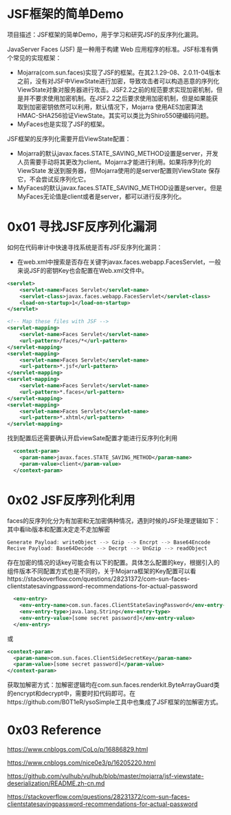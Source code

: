 #  JSF框架的简单Demo

项目描述：JSF框架的简单Demo，用于学习和研究JSF的反序列化漏洞。

JavaServer Faces (JSF) 是一种用于构建 Web 应用程序的标准。JSF标准有俩个常见的实现框架：

- Mojarra(com.sun.faces)实现了JSF的框架。在其2.1.29-08、2.0.11-04版本之前，没有对JSF中ViewState进行加密，导致攻击者可以构造恶意的序列化ViewState对象对服务器进行攻击。JSF2.2之前的规范要求实现加密机制，但是并不要求使用加密机制。在JSF2.2之后要求使用加密机制，但是如果能获取到加密密钥依然可以利用，默认情况下，Mojarra 使用AES加密算法HMAC-SHA256验证ViewState。其实可以类比为Shiro550硬编码问题。
- MyFaces也是实现了JSF的框架。

JSF框架的反序列化需要开启ViewState配置：

- Mojarra的默认javax.faces.STATE_SAVING_METHOD设置是server，开发人员需要手动将其更改为client。Mojarra才能进行利用。如果将序列化的 ViewState 发送到服务器，但Mojarra使用的是server配置则ViewState 保存它，不会尝试反序列化它。
- MyFaces的默认javax.faces.STATE_SAVING_METHOD设置是server。但是MyFaces无论值是client或者是server，都可以进行反序列化。

# 0x01 寻找JSF反序列化漏洞

如何在代码审计中快速寻找系统是否有JSF反序列化漏洞：

- 在web.xml中搜索是否存在关键字javax.faces.webapp.FacesServlet，一般来说JSF的密钥Key也会配置在Web.xml文件中。

```xml
<servlet>
    <servlet-name>Faces Servlet</servlet-name>
    <servlet-class>javax.faces.webapp.FacesServlet</servlet-class>
    <load-on-startup>1</load-on-startup>
</servlet>

<!-- Map these files with JSF -->
<servlet-mapping>
	<servlet-name>Faces Servlet</servlet-name>
	<url-pattern>/faces/*</url-pattern>
</servlet-mapping>
<servlet-mapping>
	<servlet-name>Faces Servlet</servlet-name>
	<url-pattern>*.jsf</url-pattern>
</servlet-mapping>
<servlet-mapping>
	<servlet-name>Faces Servlet</servlet-name>
	<url-pattern>*.faces</url-pattern>
</servlet-mapping>
<servlet-mapping>
	<servlet-name>Faces Servlet</servlet-name>
	<url-pattern>*.xhtml</url-pattern>
</servlet-mapping>
```

找到配置后还需要确认开启viewSate配置才能进行反序列化利用

```xml
  <context-param>
    <param-name>javax.faces.STATE_SAVING_METHOD</param-name>
    <param-value>client</param-value>
  </context-param>
```

# 0x02 JSF反序列化利用

faces的反序列化分为有加密和无加密俩种情况，遇到时候的JSF处理逻辑如下：其中看lib版本和配置决定走不走加解密

```java
Generate Payload: writeObject --> Gzip --> Encrpt --> Base64Encode
Recive Payload: Base64Decode --> Decrpt --> UnGzip --> readObject
```

存在加密的情况的话key可能会有以下的配置。具体怎么配置的key，根据引入的组件版本不同配置方式也是不同的，关于Mojarra框架的Key配置可以看https://stackoverflow.com/questions/28231372/com-sun-faces-clientstatesavingpassword-recommendations-for-actual-password

```xml
  <env-entry> 
    <env-entry-name>com.sun.faces.ClientStateSavingPassword</env-entry-name> 
    <env-entry-type>java.lang.String</env-entry-type> 
    <env-entry-value>[some secret password]</env-entry-value>
  </env-entry>
```

或

```xml
<context-param>
  <param-name>com.sun.faces.ClientSideSecretKey</param-name>
  <param-value>[some secret password]</param-value>
</context-param>
```

获取加解密方式：加解密逻辑均在com.sun.faces.renderkit.ByteArrayGuard类的encrypt和decrypt中，需要时扣代码即可。在https://github.com/B0T1eR/ysoSimple工具中也集成了JSF框架的加解密方式。

#  0x03 Reference

https://www.cnblogs.com/CoLo/p/16886829.html

https://www.cnblogs.com/nice0e3/p/16205220.html

https://github.com/vulhub/vulhub/blob/master/mojarra/jsf-viewstate-deserialization/README.zh-cn.md

https://stackoverflow.com/questions/28231372/com-sun-faces-clientstatesavingpassword-recommendations-for-actual-password